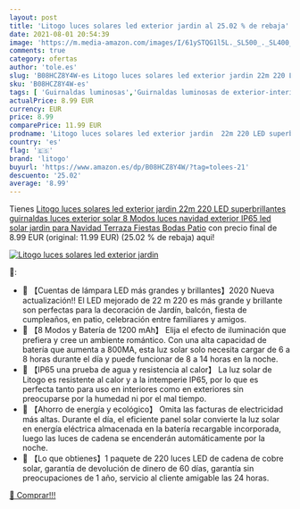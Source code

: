 ```yaml
---
layout: post
title: 'Litogo luces solares led exterior jardin al 25.02 % de rebaja'
date: 2021-08-01 20:54:39
image: 'https://m.media-amazon.com/images/I/61ySTQG1l5L._SL500_._SL400_.jpg'
comments: true
category: ofertas
author: 'tole.es'
slug: 'B08HCZ8Y4W-es Litogo luces solares led exterior jardin 22m 220 LED...'
sku: 'B08HCZ8Y4W-es'
tags: [ 'Guirnaldas luminosas','Guirnaldas luminosas de exterior-interior','Iluminación','litogo','navidad', ]
actualPrice: 8.99 EUR
currency: EUR
price: 8.99
comparePrice: 11.99 EUR
prodname: 'Litogo luces solares led exterior jardin  22m 220 LED superbrillantes guirnaldas luces exterior solar  8 Modos luces navidad exterior IP65 led solar jardin para Navidad  Terraza  Fiestas  Bodas  Patio'
country: 'es'
flag: '🇪🇸'
brand: 'litogo'
buyurl: 'https://www.amazon.es/dp/B08HCZ8Y4W/?tag=tolees-21'
descuento: '25.02'
average: '8.99'
---
```


Tienes [Litogo luces solares led exterior jardin  22m 220 LED superbrillantes guirnaldas luces exterior solar  8 Modos luces navidad exterior IP65 led solar jardin para Navidad  Terraza  Fiestas  Bodas  Patio](https://www.amazon.es/dp/B08HCZ8Y4W/?tag=tolees-21) con precio final de  8.99 EUR (original: 11.99 EUR) (25.02 %  de rebaja) aqui!

[![Litogo luces solares led exterior jardin](https://m.media-amazon.com/images/I/61ySTQG1l5L._SL500_._SL400_.jpg)](https://www.amazon.es/dp/B08HCZ8Y4W/?tag=tolees-21)

🔎:

- 💖 【Cuentas de lámpara LED más grandes y brillantes】2020 Nueva actualización!! El LED mejorado de 22 m 220 es más grande y brillante son perfectas para la decoración de Jardín, balcón, fiesta de cumpleaños, en patio, celebración entre familiares y amigos.
- 💖 【8 Modos y Batería de 1200 mAh】 Elija el efecto de iluminación que prefiera y cree un ambiente romántico. Con una alta capacidad de batería que aumenta a 800MA, esta luz solar solo necesita cargar de 6 a 8 horas durante el día y puede funcionar de 8 a 14 horas en la noche.
- 💖 【IP65 una prueba de agua y resistencia al calor】 La luz solar de Litogo es resistente al calor y a la intemperie IP65, por lo que es perfecta tanto para uso en interiores como en exteriores sin preocuparse por la humedad ni por el mal tiempo.
- 💖 【Ahorro de energía y ecológico】 Omita las facturas de electricidad más altas. Durante el día, el eficiente panel solar convierte la luz solar en energía eléctrica almacenada en la batería recargable incorporada, luego las luces de cadena se encenderán automáticamente por la noche.
- 💖 【Lo que obtienes】1 paquete de 220 luces LED de cadena de cobre solar, garantía de devolución de dinero de 60 días, garantía sin preocupaciones de 1 año, servicio al cliente amigable las 24 horas.

[🛒 Comprar!!!](https://www.amazon.es/dp/B08HCZ8Y4W/?tag=tolees-21)
